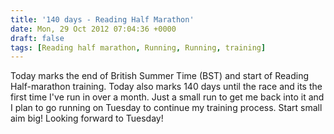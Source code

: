 ```yaml
---
title: '140 days - Reading Half Marathon'
date: Mon, 29 Oct 2012 07:04:36 +0000
draft: false
tags: [Reading half marathon, Running, Running, training]
---
```


Today marks the end of British Summer Time (BST) and start of Reading Half-marathon training. Today also marks 140 days until the race and its the first time I've run in over a month. Just a small run to get me back into it and I plan to go running on Tuesday to continue my training process. Start small aim big! Looking forward to Tuesday!